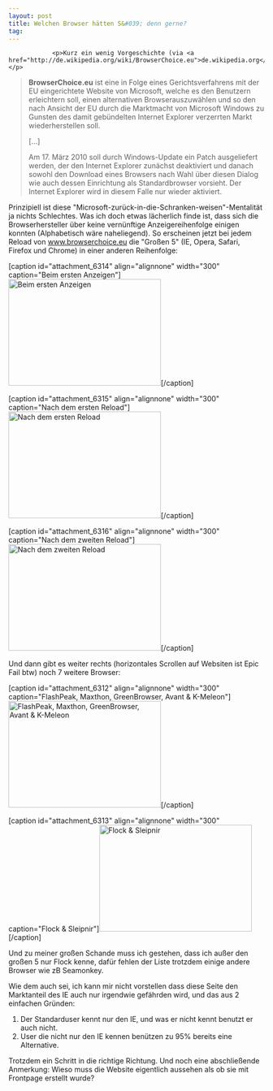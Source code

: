 ```yaml
---
layout: post
title: Welchen Browser hätten S&#039; denn gerne?
tag: 
---
```



                <p>Kurz ein wenig Vorgeschichte (via <a href="http://de.wikipedia.org/wiki/BrowserChoice.eu">de.wikipedia.org</a>)</p>
<blockquote><strong>BrowserChoice.eu</strong> ist eine in Folge eines Gerichtsverfahrens mit der EU eingerichtete Website von Microsoft, welche es den Benutzern erleichtern soll, einen alternativen Browserauszuwählen und so den nach Ansicht der EU durch die Marktmacht von Microsoft Windows zu Gunsten des damit gebündelten Internet Explorer verzerrten Markt wiederherstellen soll.

[...]

Am 17. März 2010 soll durch Windows-Update ein Patch ausgeliefert werden, der den Internet Explorer zunächst deaktiviert und danach sowohl den Download eines Browsers nach Wahl über diesen Dialog wie auch dessen Einrichtung als Standardbrowser vorsieht.<span style="font-size: small;"><span> </span></span>Der Internet Explorer wird in diesem Falle nur wieder aktiviert.</blockquote>
<p>Prinzipiell ist diese &quot;Microsoft-zurück-in-die-Schranken-weisen&quot;-Mentalität ja nichts Schlechtes. Was ich doch etwas lächerlich finde ist, dass sich die Browserhersteller über keine vernünftige Anzeigereihenfolge einigen konnten (Alphabetisch wäre naheliegend). So erscheinen jetzt bei jedem Reload von <a href="http://www.browserchoice.eu/BrowserChoice/browserchoice_de.htm">www.browserchoice.eu</a> die &quot;Großen 5&quot; (IE, Opera, Safari, Firefox und Chrome) in einer anderen Reihenfolge:</p>
<p>[caption id=&quot;attachment_6314&quot; align=&quot;alignnone&quot; width=&quot;300&quot; caption=&quot;Beim ersten Anzeigen&quot;]<a href="/uploads/2010/03/browserchoice01.png"><img class="size-medium wp-image-6314" title="Beim ersten Anzeigen" src="/uploads/2010/03/browserchoice01-300x210.png" alt="Beim ersten Anzeigen" width="300" height="210" /></a>[/caption]</p>
<p>[caption id=&quot;attachment_6315&quot; align=&quot;alignnone&quot; width=&quot;300&quot; caption=&quot;Nach dem ersten Reload&quot;]<a href="/uploads/2010/03/browserchoice02.png"><img class="size-medium wp-image-6315" title="Nach dem ersten Reload" src="/uploads/2010/03/browserchoice02-300x210.png" alt="Nach dem ersten Reload" width="300" height="210" /></a>[/caption]</p>
<p>[caption id=&quot;attachment_6316&quot; align=&quot;alignnone&quot; width=&quot;300&quot; caption=&quot;Nach dem zweiten Reload&quot;]<a href="/uploads/2010/03/browserchoice03.png"><img class="size-medium wp-image-6316" title="Nach dem zweiten Reload" src="/uploads/2010/03/browserchoice03-300x210.png" alt="Nach dem zweiten Reload" width="300" height="210" /></a>[/caption]</p>
<p>Und dann gibt es weiter rechts (horizontales Scrollen auf Websiten ist Epic Fail btw) noch 7 weitere Browser:</p>
<p>[caption id=&quot;attachment_6312&quot; align=&quot;alignnone&quot; width=&quot;300&quot; caption=&quot;FlashPeak, Maxthon, GreenBrowser, Avant &amp; K-Meleon&quot;]<a href="/uploads/2010/03/browserchoice04.png"><img class="size-medium wp-image-6312" title="FlashPeak, Maxthon, GreenBrowser, Avant &amp; K-Meleon" src="/uploads/2010/03/browserchoice04-300x210.png" alt="FlashPeak, Maxthon, GreenBrowser, Avant &amp; K-Meleon" width="300" height="210" /></a>[/caption]</p>
<p>[caption id=&quot;attachment_6313&quot; align=&quot;alignnone&quot; width=&quot;300&quot; caption=&quot;Flock &amp; Sleipnir&quot;]<a href="/uploads/2010/03/browserchoice05.png"><img class="size-medium wp-image-6313" title="Flock &amp; Sleipnir" src="/uploads/2010/03/browserchoice05-300x210.png" alt="Flock &amp; Sleipnir" width="300" height="210" /></a>[/caption]</p>
<p>Und zu meiner großen Schande muss ich gestehen, dass ich außer den großen 5 nur Flock kenne, dafür fehlen der Liste trotzdem einige andere Browser wie zB Seamonkey.</p>
<p>Wie dem auch sei, ich kann mir nicht vorstellen dass diese Seite den Marktanteil des IE auch nur irgendwie gefährden wird, und das aus 2 einfachen Gründen:</p>
<ol>
    <li>Der Standarduser kennt nur den IE, und was er nicht kennt benutzt er auch nicht.</li>
    <li>User die nicht nur den IE kennen benützen zu 95% bereits eine Alternative.</li>
</ol>
<p>Trotzdem ein Schritt in die richtige Richtung.  Und noch eine abschließende Anmerkung: Wieso muss die Website eigentlich aussehen als ob sie mit Frontpage erstellt wurde?</p>
            
